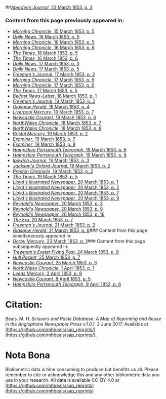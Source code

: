 ##[*Aberdeen Journal*, 23 March 1853, p. 3](https://mhbeals.github.io/sap_html/Aberdeen-Journal/Aberdeen-Journal-23-March-1853-p-3)

### Content from this page previously appeared in:
+ [*Morning Chronicle*, 15 March 1853, p. 5](https://mhbeals.github.io/sap_html/Morning-Chronicle/Morning-Chronicle-15-March-1853-p-5)
+ [*Daily News*, 16 March 1853, p. 5](https://mhbeals.github.io/sap_html/Daily-News/Daily-News-16-March-1853-p-5)
+ [*Morning Chronicle*, 16 March 1853, p. 5](https://mhbeals.github.io/sap_html/Morning-Chronicle/Morning-Chronicle-16-March-1853-p-5)
+ [*Morning Chronicle*, 16 March 1853, p. 6](https://mhbeals.github.io/sap_html/Morning-Chronicle/Morning-Chronicle-16-March-1853-p-6)
+ [*The Times*, 16 March 1853, p. 5](https://mhbeals.github.io/sap_html/The-Times/The-Times-16-March-1853-p-5)
+ [*The Times*, 16 March 1853, p. 6](https://mhbeals.github.io/sap_html/The-Times/The-Times-16-March-1853-p-6)
+ [*Daily News*, 17 March 1853, p. 3](https://mhbeals.github.io/sap_html/Daily-News/Daily-News-17-March-1853-p-3)
+ [*Daily News*, 17 March 1853, p. 5](https://mhbeals.github.io/sap_html/Daily-News/Daily-News-17-March-1853-p-5)
+ [*Freeman's Journal*, 17 March 1853, p. 2](https://mhbeals.github.io/sap_html/Freeman's-Journal/Freeman's-Journal-17-March-1853-p-2)
+ [*Morning Chronicle*, 17 March 1853, p. 5](https://mhbeals.github.io/sap_html/Morning-Chronicle/Morning-Chronicle-17-March-1853-p-5)
+ [*Morning Chronicle*, 17 March 1853, p. 6](https://mhbeals.github.io/sap_html/Morning-Chronicle/Morning-Chronicle-17-March-1853-p-6)
+ [*The Times*, 17 March 1853, p. 5](https://mhbeals.github.io/sap_html/The-Times/The-Times-17-March-1853-p-5)
+ [*Belfast News-Letter*, 18 March 1853, p. 1](https://mhbeals.github.io/sap_html/Belfast-News-Letter/Belfast-News-Letter-18-March-1853-p-1)
+ [*Freeman's Journal*, 18 March 1853, p. 2](https://mhbeals.github.io/sap_html/Freeman's-Journal/Freeman's-Journal-18-March-1853-p-2)
+ [*Glasgow Herald*, 18 March 1853, p. 4](https://mhbeals.github.io/sap_html/Glasgow-Herald/Glasgow-Herald-18-March-1853-p-4)
+ [*Liverpool Mercury*, 18 March 1853, p. 7](https://mhbeals.github.io/sap_html/Liverpool-Mercury/Liverpool-Mercury-18-March-1853-p-7)
+ [*Newcastle Courant*, 18 March 1853, p. 6](https://mhbeals.github.io/sap_html/Newcastle-Courant/Newcastle-Courant-18-March-1853-p-6)
+ [*NorthWales Chronicle*, 18 March 1853, p. 7](https://mhbeals.github.io/sap_html/NorthWales-Chronicle/NorthWales-Chronicle-18-March-1853-p-7)
+ [*NorthWales Chronicle*, 18 March 1853, p. 8](https://mhbeals.github.io/sap_html/NorthWales-Chronicle/NorthWales-Chronicle-18-March-1853-p-8)
+ [*Bristol Mercury*, 19 March 1853, p. 2](https://mhbeals.github.io/sap_html/Bristol-Mercury/Bristol-Mercury-19-March-1853-p-2)
+ [*Examiner*, 19 March 1853, p. 7](https://mhbeals.github.io/sap_html/Examiner/Examiner-19-March-1853-p-7)
+ [*Examiner*, 19 March 1853, p. 8](https://mhbeals.github.io/sap_html/Examiner/Examiner-19-March-1853-p-8)
+ [*Hampshire Portsmouth Telegraph*, 19 March 1853, p. 6](https://mhbeals.github.io/sap_html/Hampshire-Portsmouth-Telegraph/Hampshire-Portsmouth-Telegraph-19-March-1853-p-6)
+ [*Hampshire Portsmouth Telegraph*, 19 March 1853, p. 8](https://mhbeals.github.io/sap_html/Hampshire-Portsmouth-Telegraph/Hampshire-Portsmouth-Telegraph-19-March-1853-p-8)
+ [*Ipswich Journal*, 19 March 1853, p. 3](https://mhbeals.github.io/sap_html/Ipswich-Journal/Ipswich-Journal-19-March-1853-p-3)
+ [*Jackson's Oxford Journal*, 19 March 1853, p. 2](https://mhbeals.github.io/sap_html/Jackson's-Oxford-Journal/Jackson's-Oxford-Journal-19-March-1853-p-2)
+ [*Preston Chronicle*, 19 March 1853, p. 2](https://mhbeals.github.io/sap_html/Preston-Chronicle/Preston-Chronicle-19-March-1853-p-2)
+ [*The Times*, 19 March 1853, p. 5](https://mhbeals.github.io/sap_html/The-Times/The-Times-19-March-1853-p-5)
+ [*Lloyd's Illustrated Newspaper*, 20 March 1853, p. 1](https://mhbeals.github.io/sap_html/Lloyd's-Illustrated-Newspaper/Lloyd's-Illustrated-Newspaper-20-March-1853-p-1)
+ [*Lloyd's Illustrated Newspaper*, 20 March 1853, p. 2](https://mhbeals.github.io/sap_html/Lloyd's-Illustrated-Newspaper/Lloyd's-Illustrated-Newspaper-20-March-1853-p-2)
+ [*Lloyd's Illustrated Newspaper*, 20 March 1853, p. 7](https://mhbeals.github.io/sap_html/Lloyd's-Illustrated-Newspaper/Lloyd's-Illustrated-Newspaper-20-March-1853-p-7)
+ [*Lloyd's Illustrated Newspaper*, 20 March 1853, p. 9](https://mhbeals.github.io/sap_html/Lloyd's-Illustrated-Newspaper/Lloyd's-Illustrated-Newspaper-20-March-1853-p-9)
+ [*Reynold's Newspaper*, 20 March 1853, p. 3](https://mhbeals.github.io/sap_html/Reynold's-Newspaper/Reynold's-Newspaper-20-March-1853-p-3)
+ [*Reynold's Newspaper*, 20 March 1853, p. 9](https://mhbeals.github.io/sap_html/Reynold's-Newspaper/Reynold's-Newspaper-20-March-1853-p-9)
+ [*Reynold's Newspaper*, 20 March 1853, p. 16](https://mhbeals.github.io/sap_html/Reynold's-Newspaper/Reynold's-Newspaper-20-March-1853-p-16)
+ [*The Era*, 20 March 1853, p. 7](https://mhbeals.github.io/sap_html/The-Era/The-Era-20-March-1853-p-7)
+ [*Freeman's Journal*, 21 March 1853, p. 2](https://mhbeals.github.io/sap_html/Freeman's-Journal/Freeman's-Journal-21-March-1853-p-2)
+ [*Glasgow Herald*, 21 March 1853, p. 6](https://mhbeals.github.io/sap_html/Glasgow-Herald/Glasgow-Herald-21-March-1853-p-6)### Content from this page simeltaneously appeared in:
+ [*Derby Mercury*, 23 March 1853, p. 1](https://mhbeals.github.io/sap_html/Derby-Mercury/Derby-Mercury-23-March-1853-p-1)### Content from this page subsequently appeared in:
+ [*Trewman's Exeter Flying Post*, 24 March 1853, p. 8](https://mhbeals.github.io/sap_html/Trewman's-Exeter-Flying-Post/Trewman's-Exeter-Flying-Post-24-March-1853-p-8)
+ [*Hull Packet*, 25 March 1853, p. 7](https://mhbeals.github.io/sap_html/Hull-Packet/Hull-Packet-25-March-1853-p-7)
+ [*Newcastle Courant*, 25 March 1853, p. 3](https://mhbeals.github.io/sap_html/Newcastle-Courant/Newcastle-Courant-25-March-1853-p-3)
+ [*NorthWales Chronicle*, 1 April 1853, p. 1](https://mhbeals.github.io/sap_html/NorthWales-Chronicle/NorthWales-Chronicle-1-April-1853-p-1)
+ [*Leeds Mercury*, 2 April 1853, p. 8](https://mhbeals.github.io/sap_html/Leeds-Mercury/Leeds-Mercury-2-April-1853-p-8)
+ [*Newcastle Courant*, 8 April 1853, p. 5](https://mhbeals.github.io/sap_html/Newcastle-Courant/Newcastle-Courant-8-April-1853-p-5)
+ [*Hampshire Portsmouth Telegraph*, 9 April 1853, p. 6](https://mhbeals.github.io/sap_html/Hampshire-Portsmouth-Telegraph/Hampshire-Portsmouth-Telegraph-9-April-1853-p-6)
                    
# Citation: 

Beals. M. H. *Scissors and Paste Database: A Map of Reprinting and Reuse in the Anglophone Newspaper Press v.1.0.1.* 2 June 2017. Available at [https://github.com/mhbeals/sap_reprints/](https://github.com/mhbeals/sap_reprints/). 
                    
# Nota Bona

Bibliometric data is time consuming to produce but benefits us all. Please remember to cite or acknowledge this and any other bibliometric data you use in your research. All data is available CC-BY 4.0 at [https://github.com/mhbeals/sap_reprints](https://github.com/mhbeals/sap_reprints)
